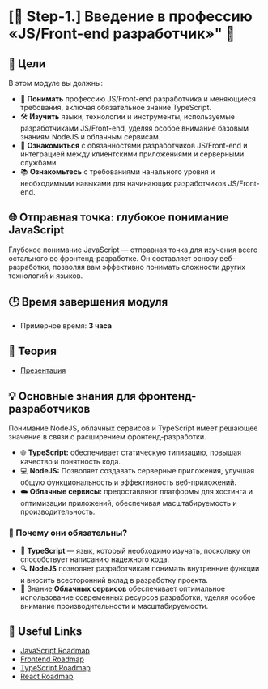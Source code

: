 # [🌟 Step-1.] Введение в профессию «JS/Front-end разработчик»" 🌟

## 🎯 Цели

В этом модуле вы должны:

- 🧠 **Понимать** профессию JS/Front-end разработчика и меняющиеся требования, включая обязательное знание TypeScript.
- 🛠️ **Изучить** языки, технологии и инструменты, используемые разработчиками JS/Front-end, уделяя особое внимание базовым знаниям NodeJS и облачным сервисам.
- 🤝 **Ознакомиться** с обязанностями разработчиков JS/Front-end и интеграцией между клиентскими приложениями и серверными службами.
- 📚 **Ознакомьтесь** с требованиями начального уровня и необходимыми навыками для начинающих разработчиков JS/Front-end.

## 🌐 Отправная точка: глубокое понимание JavaScript

Глубокое понимание JavaScript — отправная точка для изучения всего остального во фронтенд-разработке. Он составляет основу веб-разработки, позволяя вам эффективно понимать сложности других технологий и языков.

## 🕒 Время завершения модуля

- Примерное время: **3 часа**

## 📖 Теория

- [Презентация](https://doroshkeviches.github.io/learn-frontend/Step-1/presentation/)

## 💡 Основные знания для фронтенд-разработчиков

Понимание NodeJS, облачных сервисов и TypeScript имеет решающее значение в связи с расширением фронтенд-разработки.

- 🌐 **TypeScript:** обеспечивает статическую типизацию, повышая качество и понятность кода.
- 💻 **NodeJS:** Позволяет создавать серверные приложения, улучшая общую функциональность и эффективность веб-приложений.
- ☁️ **Облачные сервисы:** предоставляют платформы для хостинга и оптимизации приложений, обеспечивая масштабируемость и производительность.

### 🌟 Почему они обязательны?

- 📝 **TypeScript** — язык, который необходимо изучать, поскольку он способствует написанию надежного кода.
- 🔍 **NodeJS** позволяет разработчикам понимать внутренние функции и вносить всесторонний вклад в разработку проекта.
- 🚀 Знание **Облачных сервисов** обеспечивает оптимальное использование современных ресурсов разработки, уделяя особое внимание производительности и масштабируемости.

## 🔗 Useful Links 

- [JavaScript Roadmap](https://roadmap.sh/javascript)
- [Frontend Roadmap](https://roadmap.sh/frontend)
- [TypeScript Roadmap](https://roadmap.sh/typescript)
- [React Roadmap](https://roadmap.sh/react)